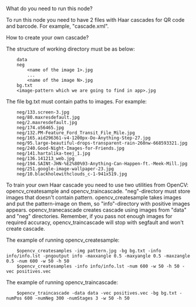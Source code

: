 What do you need to run this node?

To run this node you need to have 2 files with Haar cascades for QR code and barcode. For example, "cascade.xml".

How to create your own cascade?

The structure of working directory must be as below:
```
    data
    neg
        <name of the image 1>.jpg
        ...
        <name of the image N>.jpg
    bg.txt
    <image-pattern which we are going to find in app>.jpg
```

The file bg.txt must contain paths to images. For example:
```
    neg/133.screen-3.jpg
    neg/80.maxresdefault.jpg
    neg/2.maxresdefault.jpg
    neg/174.o56465.jpg
    neg/132.PM-Feature_Ford_Transit_File_Mile.jpg
    neg/165.aid296361-v4-1200px-Do-Anything-Step-27.jpg
    neg/95.large-beautiful-drops-transparent-rain-260nw-668593321.jpg
    neg/240.Good-Night-Images-for-Friends.jpg
    neg/141.hartalika-teej_1.jpg
    neg/136.141213_web.jpg
    neg/194.SAINt-JHN-%E2%80%93-Anything-Can-Happen-ft.-Meek-Mill.jpg
    neg/251.google-image-wallpaper-23.jpg
    neg/10.blackholewithclouds_c-1-941x519.jpg
```

To train your own Haar cascade you need to use two utilities from OpenCV:
opencv_createsample and opencv_traincascade. "neg"-directory must store
images that doesn't contain pattern. opencv_createsample takes images
and put the pattern-image on them, so "info"-directory with positive images
appears. opencv_tranecascade creates cascade using images from "data" and
"neg" directories. Remember, if you pass not enough images for required accuracy,
opencv_traincascade will stop with segfault and won't create cascade.

The example of running opencv_createsample:
```
    $opencv_createsamples -img pattern.jpg -bg bg.txt -info info/info.lst -pngoutput info -maxxangle 0.5 -maxyangle 0.5 -maxzangle 0.5 -num 600 -w 50 -h 50
    $opencv_createsamples -info info/info.lst -num 600 -w 50 -h 50 -vec positives.vec
```
The example of running opencv_traincascade:
```
    $opencv_traincascade -data data -vec positives.vec -bg bg.txt -numPos 600 -numNeg 300 -numStages 3 -w 50 -h 50
```
